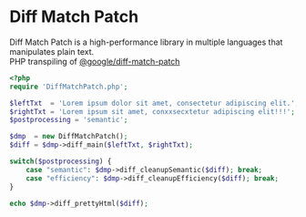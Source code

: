 # Diff Match Patch

Diff Match Patch is a high-performance library in multiple languages that manipulates plain text.  
PHP transpiling of [@google/diff-match-patch](https://github.com/google/diff-match-patch)

``` php
<?php
require 'DiffMatchPatch.php';

$leftTxt  = 'Lorem ipsum dolor sit amet, consectetur adipiscing elit.';
$rightTxt = 'Lorem ipsum sit amet, conxxsecxtetur adipiscing elit!!!';
$postprocessing = 'semantic';

$dmp  = new DiffMatchPatch();
$diff = $dmp->diff_main($leftTxt, $rightTxt);

switch($postprocessing) {
    case "semantic": $dmp->diff_cleanupSemantic($diff); break;
    case "efficiency": $dmp->diff_cleanupEfficiency($diff); break;
}

echo $dmp->diff_prettyHtml($diff);
```